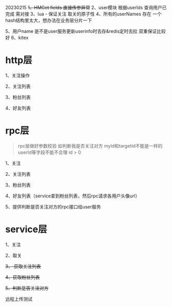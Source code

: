 20230215
~~1、HMGet fields 直接传参异常~~
2、user模块 根据userIds 查询用户已完成 需对接
3、lua - 保证关注 取关的原子性
4、所有的userNames 存在 一个hash结构里太大，想办法在业务层分片一下

5、用户name 是不是user服务更新userinfo时去存&redis定时去拉 双重保证比较好
6、kitex




# http层

1、关注操作

2、关注列表

3、粉丝列表

4、好友列表


# rpc层

> rpc层做好参数校验 
> 如判断我是否关注对方 myId和targetId不能是一样的
> userId等字段不能不合理 id > 0


1、关注

2、关注列表

3、粉丝列表

4、好友列表（service拿到粉丝列表，然后rpc请求各用户头像url）

5、提供判断是否关注对方的rpc接口给user服务

# service层 

1、关注

2、取关

~~3、 获取关注列表~~

~~4、获取粉丝列表~~

~~5、判断是否关注对方~~



远程上传测试
